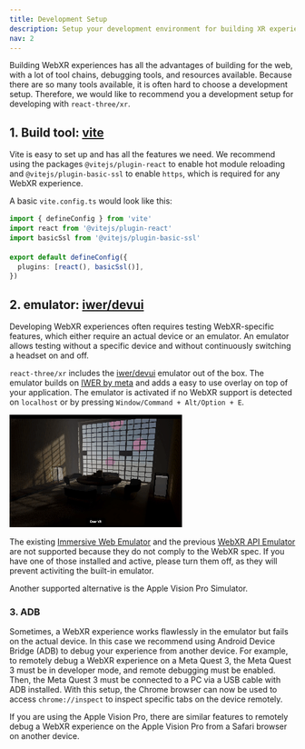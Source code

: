 ```yaml
---
title: Development Setup
description: Setup your development environment for building XR experiences.
nav: 2
---
```


Building WebXR experiences has all the advantages of building for the web, with a lot of tool chains, debugging tools, and resources available. 
Because there are so many tools available, it is often hard to choose a development setup. Therefore, we would like to recommend you a development setup for developing with `react-three/xr`.

## 1. Build tool: [vite](https://vitejs.dev/)

Vite is easy to set up and has all the features we need. We recommend using the packages `@vitejs/plugin-react` to enable hot module reloading and `@vitejs/plugin-basic-ssl` to enable `https`, which is required for any WebXR experience.

A basic `vite.config.ts` would look like this:

```ts
import { defineConfig } from 'vite'
import react from '@vitejs/plugin-react'
import basicSsl from '@vitejs/plugin-basic-ssl'

export default defineConfig({
  plugins: [react(), basicSsl()],
})
```

## 2. emulator: [iwer/devui](https://github.com/meta-quest/immersive-web-emulation-runtime/tree/main/devui)

Developing WebXR experiences often requires testing WebXR-specific features, which either require an actual device or an emulator. An emulator allows testing without a specific device and without continuously switching a headset on and off.

`react-three/xr` includes the [iwer/devui](https://github.com/meta-quest/immersive-web-emulation-runtime/tree/main/devui) emulator out of the box. The emulator builds on [IWER by meta](https://github.com/meta-quest/immersive-web-emulation-runtime/) and adds a easy to use overlay on top of your application. The emulator is activated if no WebXR support is detected on `localhost` or by pressing `Window/Command + Alt/Option + E`.

![iwer/devui](./emulator.gif)

The existing [Immersive Web Emulator](https://chromewebstore.google.com/detail/immersive-web-emulator/cgffilbpcibhmcfbgggfhfolhkfbhmik) and the previous [WebXR API Emulator](https://chromewebstore.google.com/detail/webxr-api-emulator/mjddjgeghkdijejnciaefnkjmkafnnje?hl=de) are not supported because they do not comply to the WebXR spec. If you have one of those installed and active, please turn them off, as they will prevent activiting the built-in emulator. 

Another supported alternative is the Apple Vision Pro Simulator.

### 3. ADB

Sometimes, a WebXR experience works flawlessly in the emulator but fails on the actual device. In this case we recommend using Android Device Bridge (ADB) to debug your experience from another device. For example, to remotely debug a WebXR experience on a Meta Quest 3, the Meta Quest 3 must be in developer mode, and remote debugging must be enabled. Then, the Meta Quest 3 must be connected to a PC via a USB cable with ADB installed. With this setup, the Chrome browser can now be used to access `chrome://inspect` to inspect specific tabs on the device remotely.

If you are using the Apple Vision Pro, there are similar features to remotely debug a WebXR experience on the Apple Vision Pro from a Safari browser on another device. 
